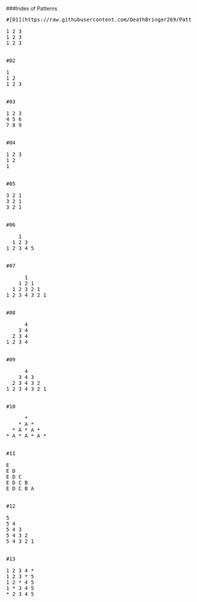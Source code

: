 ###Index of Patterns   
<pre>
#[01](https://raw.githubusercontent.com/DeathBringer269/Pattern/Changes/01.c)

1 2 3  
1 2 3   
1 2 3  


#02  

1  
1 2  
1 2 3   


#03

1 2 3  
4 5 6   
7 8 9  


#04

1 2 3   
1 2  
1  
 

#05

3 2 1  
3 2 1  
3 2 1  


#06

    1    
  1 2 3    
1 2 3 4 5      


#07

      1   
    1 2 1   
  1 2 3 2 1    
1 2 3 4 3 2 1   


#08

      4   
    3 4    
  2 3 4    
1 2 3 4    


#09

      4         
    3 4 3     
  2 3 4 3 2      
1 2 3 4 3 2 1      


#10

      *      
    * A *      
  * A * A *    
* A * A * A *     


#11

E  
E D  
E D C  
E D C B  
E D C B A  


#12 
 
5  
5 4  
5 4 3  
5 4 3 2  
5 4 3 2 1   
            

#13  

1 2 3 4 *  
1 2 3 * 5  
1 2 * 4 5 
1 * 3 4 5  
* 2 3 4 5   

</pre>